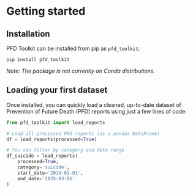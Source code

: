 # Getting started

## Installation

PFD Toolkit can be installed from pip as `pfd_toolkit`:

```bath
pip install pfd_toolkit
```

*Note: The package is not currently on Conda distributions.*

## Loading your first dataset

Once installed, you can quickly load a cleaned, up-to-date dataset of Prevention of Future Death (PFD) reports using just a few lines of code:

```py
from pfd_toolkit import load_reports

# Load all processed PFD reports (as a pandas DataFrame)
df = load_reports(processed=True)

# You can filter by category and date range
df_suicide = load_reports(
    processed=True,
    category='suicide',
    start_date='2014-01-01',
    end_date='2025-03-01'
)
```